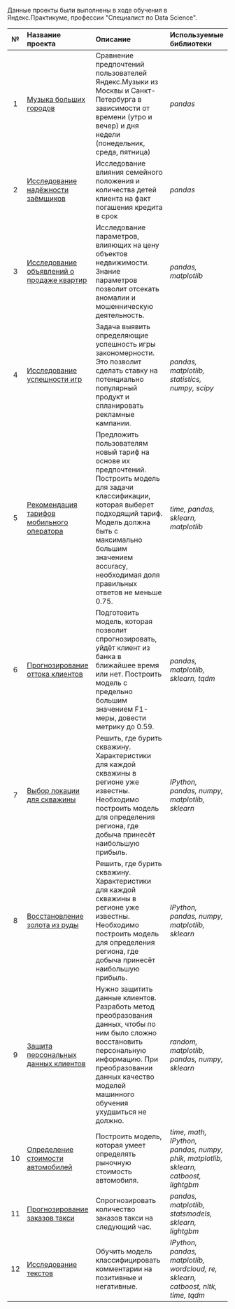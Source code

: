 Данные проекты были выполнены в ходе обучения в Яндекс.Практикуме, профессии "Специалист по Data Science".

| № | Название проекта | Описание | Используемые библиотеки | 
| :----: | :---------------------- | :---------------------- | :---------------------- |
| 1 | [Музыка больших городов](https://github.com/observer012/yandex_practicum/blob/main/01.%20Базовый%20Python%20(3)/Музыка%20больших%20городов.ipynb) | Сравнение предпочтений пользователей Яндекс.Музыки из Москвы и Санкт-Петербурга в зависимости от времени (утро и вечер) и дня недели (понедельник, среда, пятница)| *pandas* |
| 2 | [Исследование надёжности заёмщиков](https://github.com/observer012/yandex_practicum/blob/main/02.%20Предобработка%20данных%20(4)/Исследование%20надёжности%20заёмщиков.ipynb) | Исследование влияния семейного положения и количества детей клиента на факт погашения кредита в срок | *pandas* |
| 3 | [Исследование объявлений о продаже квартир](https://github.com/observer012/yandex_practicum/blob/main/03.%20Исследовательский%20анализ%20данных%20(5)/Исследование%20объявлений%20о%20продаже%20квартир.ipynb) | Исследование параметров, влияющих на цену объектов недвижимости. Знание параметров позволит отсекать аномалии и мошенническую деятельность. | *pandas, matplotlib* | 
| 4 | [Исследование успешности игр](https://github.com/observer012/yandex_practicum/blob/main/04.%20EDA%20и%20гипотезы%20(8)/Исследование%20успешности%20игр.ipynb) | Задача выявить определяющие успешность игры закономерности. Это позволит сделать ставку на потенциально популярный продукт и спланировать рекламные кампании. | *pandas, matplotlib, statistics, numpy, scipy* |
| 5 | [Рекомендация тарифов мобильного оператора](https://github.com/observer012/yandex_practicum/blob/main/05.%20Знакомство%20с%20машинным%20обучением%20(9)/Рекомендация%20тарифов%20мобильного%20оператора.ipynb) | Предложить пользователям новый тариф на основе их предпочтений. Построить модель для задачи классификации, которая выберет подходящий тариф. Модель должна быть с максимально большим значением accuracy, необходимая доля правильных ответов не меньше 0.75. | *time, pandas, sklearn, matplotlib* | 
| 6 | [Прогнозирование оттока клиентов](https://github.com/observer012/yandex_practicum/blob/main/06.%20Обучение%20с%20учителем%20(10)/Прогнозирование%20оттока%20клиентов.ipynb) | Подготовить модель, которая позволит спрогнозировать, уйдёт клиент из банка в ближайшее время или нет. Построить модель с предельно большим значением F1-меры, довести метрику до 0.59. | *pandas, matplotlib, sklearn, tqdm* |
| 7 | [Выбор локации для скважины](https://github.com/observer012/yandex_practicum/blob/main/07.%20Машинное%20обучение%20в%20бизнесе%20(11)/Выбор%20локации%20для%20скважины.ipynb) | Решить, где бурить скважину. Характеристики для каждой скважины в регионе уже известны. Необходимо построить модель для определения региона, где добыча принесёт наибольшую прибыль. | *IPython, pandas, numpy, matplotlib, sklearn* |
| 8 | [Восстановление золота из руды](https://github.com/observer012/yandex_practicum/blob/main/08.%20Подытог%20основ%20машинного%20обучения%20—%202%20(12)/Восстановление%20золота%20из%20руды.ipynb) | Решить, где бурить скважину. Характеристики для каждой скважины в регионе уже известны. Необходимо построить модель для определения региона, где добыча принесёт наибольшую прибыль. | *IPython, pandas, numpy, matplotlib, sklearn* |
| 9 | [Защита персональных данных клиентов](https://github.com/observer012/yandex_practicum/blob/main/09.%20Линейная%20алгебра%20(13)/Защита%20персональных%20данных%20клиентов.ipynb) | Нужно защитить данные клиентов. Разработь метод преобразования данных, чтобы по ним было сложно восстановить персональную информацию. При преобразовании данных качество моделей машинного обучения ухудшиться не должно. | *random, matplotlib, pandas, numpy, sklearn* |
| 10 | [Определение стоимости автомобилей](https://github.com/observer012/yandex_practicum/blob/main/10.%20ML%20(параметры%2C%20время%2C%20точность)%20(14)/Определение%20стоимости%20автомобилей.ipynb) | Построить модель, которая умеет определять рыночную стоимость автомобиля. | *time, math, IPython, pandas, numpy, phik, matplotlib, sklearn, catboost, lightgbm* |
| 11 | [Прогнозирование заказов такси](https://github.com/observer012/yandex_practicum/blob/main/11.%20Временные%20ряды%20(15)/Прогнозирование%20заказов%20такси.ipynb) | Спрогнозировать количество заказов такси на следующий час. | *pandas, matplotlib, statsmodels, sklearn, lightgbm* |
| 12 | [Исследование текстов]() | Обучить модель классифицировать комментарии на позитивные и негативные. | *IPython, pandas, matplotlib, wordcloud, re, sklearn, catboost, nltk, time, tqdm* |
